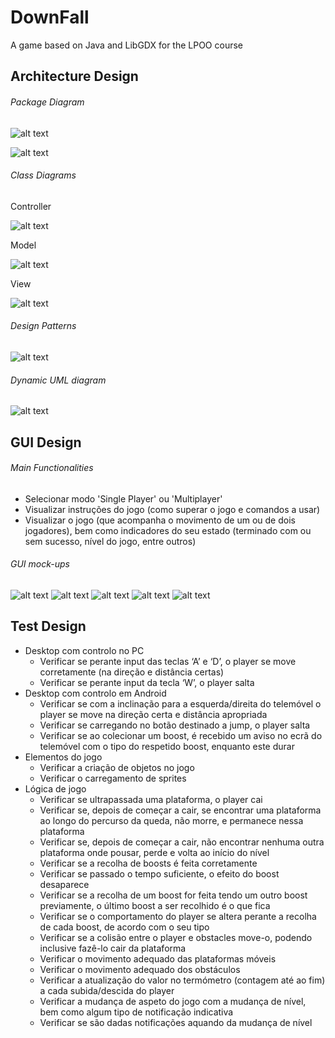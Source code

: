 ﻿# DownFall

A game based on Java and LibGDX for the LPOO course

## Architecture Design

###### Package Diagram

![alt text](https://github.com/SofiaCardosoMartins/DownFall/blob/master/final_delivery/uml/package_diagram/package_diagram.png)


![alt text](https://github.com/SofiaCardosoMartins/DownFall/blob/master/intermediate_delivery/architecture/package_diagram/packages_relations.png)

###### Class Diagrams

Controller

![alt text](https://github.com/SofiaCardosoMartins/DownFall/blob/master/final_delivery/uml/class_diagram/controller/picture.png)

Model

![alt text](https://github.com/SofiaCardosoMartins/DownFall/blob/master/final_delivery/uml/class_diagram/model/picture.png)

View

![alt text](https://github.com/SofiaCardosoMartins/DownFall/blob/master/final_delivery/uml/class_diagram/view/picture.png)

###### Design Patterns

![alt text](https://github.com/SofiaCardosoMartins/DownFall/blob/master/intermediate_delivery/architecture/design_patterns/design_patterns.png)

###### Dynamic UML diagram 

![alt text](https://github.com/SofiaCardosoMartins/DownFall/blob/master/intermediate_delivery/architecture/dynamic_diagrams/PlayerStateDiagram.jpg)

## GUI Design

###### Main Functionalities
- Selecionar modo 'Single Player' ou 'Multiplayer'
- Visualizar instruções do jogo (como superar o jogo e comandos a usar)
- Visualizar o jogo (que acompanha o movimento de um ou de dois jogadores), bem como indicadores do seu estado (terminado com ou sem sucesso, nível do jogo, entre outros)


###### GUI mock-ups

![alt text](https://github.com/SofiaCardosoMartins/DownFall/blob/master/intermediate_delivery/gui/mockups/%231_MainMenu.png)
![alt text](https://github.com/SofiaCardosoMartins/DownFall/blob/master/intermediate_delivery/gui/mockups/%232_Instructions.png)
![alt text](https://github.com/SofiaCardosoMartins/DownFall/blob/master/intermediate_delivery/gui/mockups/%233_Gameplay.png)
![alt text](https://github.com/SofiaCardosoMartins/DownFall/blob/master/intermediate_delivery/gui/mockups/%234_Lost.png)
![alt text](https://github.com/SofiaCardosoMartins/DownFall/blob/master/intermediate_delivery/gui/mockups/%235_Won.png)

## Test Design

- Desktop com controlo no PC
  - Verificar se perante input das teclas ‘A’ e ‘D’, o player se move corretamente (na direção e distância certas)
  - Verificar se perante input da tecla ‘W’, o player salta
- Desktop com controlo em Android
  - Verificar se com a inclinação para a esquerda/direita do telemóvel o player se move na direção certa e distância apropriada
  - Verificar se carregando no botão destinado a jump, o player salta
  - Verificar se ao colecionar um boost, é recebido um aviso no ecrã do telemóvel com o tipo do respetido boost, enquanto este durar
- Elementos do jogo
  - Verificar a criação de objetos no jogo
  - Verificar o carregamento de sprites
- Lógica de jogo
  - Verificar se ultrapassada uma plataforma, o player cai
  - Verificar se, depois de começar a cair, se encontrar uma plataforma ao longo do percurso da queda, não morre, e permanece nessa plataforma
  - Verificar se, depois de começar a cair, não encontrar nenhuma outra plataforma onde pousar, perde e volta ao início do nível
  - Verificar se a recolha de boosts é feita corretamente
  - Verificar se passado o tempo suficiente, o efeito do boost desaparece
  - Verificar se a recolha de um boost for feita tendo um outro boost previamente, o último boost a ser recolhido é o que fica
  - Verificar se o comportamento do player se altera perante a recolha de cada boost, de acordo com o seu tipo
  - Verificar se a colisão entre o player e obstacles move-o, podendo inclusive fazê-lo cair da plataforma
  - Verificar o movimento adequado das plataformas móveis
  - Verificar o movimento adequado dos obstáculos
  - Verificar a atualização do valor no termómetro (contagem até ao fim) a cada subida/descida do player
  - Verificar a mudança de aspeto do jogo com a mudança de nível, bem como algum tipo de notificação indicativa
  - Verificar se são dadas notificações aquando da mudança de nível
  
